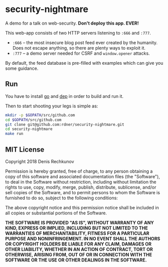 # security-nightmare
A demo for a talk on web-security. **Don't deploy this app. EVER!**

This web-app consists of two HTTP servers listening to `:666` and `:777`.

* `:666` – the most insecure blog post feed ever created by the humanity. Does not escape anything, so there are plenty ways to exploit it.
* `:777` – a demo server needed for CSRF and `window.opener` attacks.

By default, the feed database is pre-filled with examples which can give you some guidance.

## Run

You have to install [go](https://golang.org/doc/install) and [dep](https://github.com/golang/dep) in order to build and run it.

Then to start shooting your legs is simple as:

```bash
mkdir -p $GOPATH/src/github.com
cd $GOPATH/src/github.com
git clone git@github.com:rdner/security-nightmare.git
cd security-nightmare
make run
```

## MIT License

Copyright 2018 Denis Rechkunov

Permission is hereby granted, free of charge, to any person obtaining a copy of this software and associated documentation files (the "Software"), to deal in the Software without restriction, including without limitation the rights to use, copy, modify, merge, publish, distribute, sublicense, and/or sell copies of the Software, and to permit persons to whom the Software is furnished to do so, subject to the following conditions:

The above copyright notice and this permission notice shall be included in all copies or substantial portions of the Software.

**THE SOFTWARE IS PROVIDED "AS IS", WITHOUT WARRANTY OF ANY KIND, EXPRESS OR IMPLIED, INCLUDING BUT NOT LIMITED TO THE WARRANTIES OF MERCHANTABILITY, FITNESS FOR A PARTICULAR PURPOSE AND NONINFRINGEMENT. IN NO EVENT SHALL THE AUTHORS OR COPYRIGHT HOLDERS BE LIABLE FOR ANY CLAIM, DAMAGES OR OTHER LIABILITY, WHETHER IN AN ACTION OF CONTRACT, TORT OR OTHERWISE, ARISING FROM, OUT OF OR IN CONNECTION WITH THE SOFTWARE OR THE USE OR OTHER DEALINGS IN THE SOFTWARE.**
